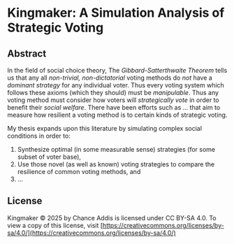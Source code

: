 # Kingmaker: A Simulation Analysis of Strategic Voting

## Abstract
In the field of social choice theory, The _Gibbard-Satterthwaite Theorem_ tells us that any all _non-trivial, non-dictatorial_ voting methods do _not_ have a _dominant strategy_ for any individual voter. Thus every voting system which follows these axioms (which they should) must be _manipulable_. Thus any voting method must consider how voters will _strategically vote_ in order to benefit their _social welfare_. There have been efforts such as ... that aim to measure how resilient a voting method is to certain kinds of strategic voting.

  My thesis expands upon this literature by simulating complex social conditions in order to:

  1. Synthesize optimal (in some measurable sense) strategies (for some subset of voter base),
  2. Use those novel (as well as known) voting strategies to compare the resilience of common voting methods, and
  3. ...

## License

Kingmaker © 2025 by Chance Addis is licensed under CC BY-SA 4.0. To view a copy of this license, visit [https://creativecommons.org/licenses/by-sa/4.0/](https://creativecommons.org/licenses/by-sa/4.0/)

